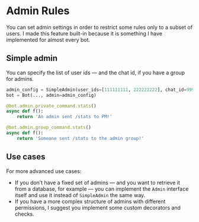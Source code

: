 # Admin Rules

You can set admin settings in order to restrict some rules only to a subset of users.
I made this feature built-in because it is something I have implemented for almost every bot.

## Simple admin

You can specify the list of user ids — and the chat id, if you have a group for admins.

```python
admin_config = SimpleAdmin(user_ids=[111111111, 222222222], chat_id=999999999)
bot = Bot(..., admin=admin_config)

@bot.admin.private_command.stats()
async def f():
    return 'An admin sent /stats to PM!'

@bot.admin.group_command.stats()
async def f():
    return 'Someone sent /stats to the admin group!'
```


## Use cases

For more advanced use cases:
- If you don’t have a fixed set of admins — and you want to retrieve it from a database, for example — 
  you can implement the `Admin` interface itself and use it instead of `SimpleAdmin` the same way.
- If you have a more complex structure of admins with different permissions, 
  I suggest you implement some custom decorators and checks.
